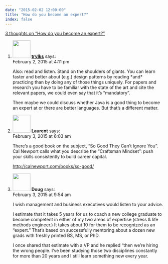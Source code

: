 ```yaml
---
date: "2015-02-02 12:00:00"
title: "How do you become an expert?"
index: false
---
```


[3 thoughts on &ldquo;How do you become an expert?&rdquo;](/lemire/blog/2015/02-02-how-do-you-become-an-expert)

<ol class="comment-list">
<li id="comment-147249" class="comment even thread-even depth-1">
<div class="comment-author vcard">
<img alt src="https://secure.gravatar.com/avatar/148b132ec683643e1d15623209ead9f6?s=56&#038;d=mm&#038;r=g" srcset="https://secure.gravatar.com/avatar/148b132ec683643e1d15623209ead9f6?s=112&#038;d=mm&#038;r=g 2x" class="avatar avatar-56 photo" height="56" width="56" decoding="async" /> <b class="fn"><a href="https://mobile.twitter.com/trylks" class="url" rel="ugc external nofollow">trylks</a></b> <span class="says">says:</span> </div>
<div class="comment-metadata"><time datetime="2015-02-02T16:11:17+00:00">February 2, 2015 at 4:11 pm</time></a> </div>
<div class="comment-content">
<p>Also: read and listen. Stand on the shoulders of giants. You can learn faster and better about (e.g.) design patterns by reading *and* practicing than by doing any of those things uniquely. For papers and research you have to be familiar with the state of the art and cite the relevant papers, we could even say that it&rsquo;s &ldquo;mandatory&rdquo;.</p>
<p>Then maybe we could discuss whether Java is a good thing to become an expert at or there are better languages. But that&rsquo;s a different matter.</p>
</div>
</li>
<li id="comment-147387" class="comment odd alt thread-odd thread-alt depth-1">
<div class="comment-author vcard">
<img alt src="https://secure.gravatar.com/avatar/b3a03f3d698ffe21df1d59a3d2d16e57?s=56&#038;d=mm&#038;r=g" srcset="https://secure.gravatar.com/avatar/b3a03f3d698ffe21df1d59a3d2d16e57?s=112&#038;d=mm&#038;r=g 2x" class="avatar avatar-56 photo" height="56" width="56" decoding="async" /> <b class="fn">Laurent</b> <span class="says">says:</span> </div>
<div class="comment-metadata"><time datetime="2015-02-03T06:03:33+00:00">February 3, 2015 at 6:03 am</time></a> </div>
<div class="comment-content">
<p>There&rsquo;s a good book on the subject, &ldquo;So Good They Can&rsquo;t Ignore You&rdquo;. Cal Newport calls what you describe the &ldquo;Craftsman Mindset&rdquo;: push your skills consistently to build career capital.</p>
<p><a href="http://calnewport.com/books/so-good/" rel="nofollow ugc">http://calnewport.com/books/so-good/</a></p>
</div>
</li>
<li id="comment-147416" class="comment even thread-even depth-1">
<div class="comment-author vcard">
<img alt src="https://secure.gravatar.com/avatar/3c30f8efdff23f1d3e2e6e25946b6692?s=56&#038;d=mm&#038;r=g" srcset="https://secure.gravatar.com/avatar/3c30f8efdff23f1d3e2e6e25946b6692?s=112&#038;d=mm&#038;r=g 2x" class="avatar avatar-56 photo" height="56" width="56" loading="lazy" decoding="async" /> <b class="fn">Doug</b> <span class="says">says:</span> </div>
<div class="comment-metadata"><time datetime="2015-02-03T09:54:35+00:00">February 3, 2015 at 9:54 am</time></a> </div>
<div class="comment-content">
<p>I wish management and business executives would listen to your advice.</p>
<p>I estimate that it takes 5 years for us to coach a new college graduate to become competent in either of my two areas of expertise (stress &amp; life methods engineer.) It takes about 10 for them to be recognized as an &ldquo;expert.&rdquo; That&rsquo;s based on successfully mentoring about a dozen new grads with freshly printed BS, MS, or PhD.</p>
<p>I once shared that estimate with a VP and he replied &ldquo;then we&rsquo;re hiring the wrong people. I&rsquo;ve been studying those two disciplines constantly for more than 20 years and I still learn something new every year.</p>
</div>
</li>
</ol>
